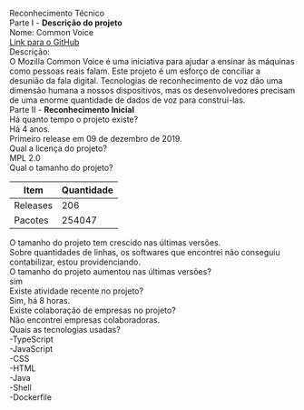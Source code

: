 Reconhecimento Técnico  
Parte I - **Descrição do projeto**  
Nome: Common Voice  
[Link para o GitHub](https://github.com/common-voice/common-voice)  
Descrição:  
O Mozilla Common Voice é uma iniciativa para ajudar a ensinar às máquinas como pessoas reais falam.
Este projeto é um esforço de conciliar a desunião da fala digital. Tecnologias de reconhecimento de 
voz dão uma dimensão humana a nossos dispositivos, mas os desenvolvedores precisam de uma enorme 
quantidade de dados de voz para construí-las.   
Parte II - **Reconhecimento Inicial**  
Há quanto tempo o projeto existe?   
Há 4 anos.  
Primeiro release em 09 de dezembro de 2019.   
Qual a licença do projeto?  
MPL 2.0   
Qual o tamanho do projeto?  

Item | Quantidade 
------| ------ 
Releases | 206 
Pacotes | 254047  

O tamanho do projeto tem crescido nas últimas versões.  
Sobre quantidades de linhas, os softwares que encontrei não conseguiu contabilizar, estou providenciando.   
O tamanho do projeto aumentou nas últimas versões?  
sim  
Existe atividade recente no projeto?  
Sim, há 8 horas.  
Existe colaboração de empresas no projeto?  
Não encontrei empresas colaboradoras.   
Quais as tecnologias usadas?   
-TypeScript  
-JavaScript  
-CSS   
-HTML  
-Java  
-Shell   
-Dockerfile
